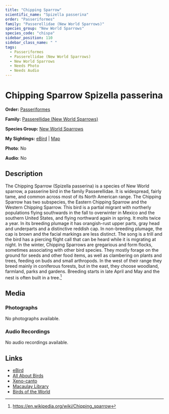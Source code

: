 ```yaml
---
title: "Chipping Sparrow"
scientific_name: "Spizella passerina"
order: "Passeriformes"
family: "Passerellidae (New World Sparrows)"
species_group: "New World Sparrows"
species_code: "chispa"
sidebar_position: 110
sidebar_class_name: " "
tags: 
  - Passeriformes
  - Passerellidae (New World Sparrows)
  - New World Sparrows
  - Needs Photo
  - Needs Audio
---
```


# Chipping Sparrow <span className='sci_name'>Spizella passerina</span>

**Order:** [Passeriformes](/tags/passeriformes)

**Family:** [Passerellidae (New World Sparrows)](/tags/passerellidae-new-world-sparrows)

**Species Group:** [New World Sparrows](/tags/new-world-sparrows)

**My Sightings:** [eBird](https://ebird.org/lifelist?r=world&time=life&spp=chispa) | [Map](/map?species_code=chispa)

**Photo**: No 

**Audio**: No

## Description
The Chipping Sparrow (Spizella passerina) is a species of New World sparrow, a passerine bird in the family Passerellidae. It is widespread, fairly tame, and common across most of its North American range.
The Chipping Sparrow has two subspecies, the Eastern Chipping Sparrow and the Western Chipping Sparrow. This bird is a partial migrant with northerly populations flying southwards in the fall to overwinter in Mexico and the southern United States, and flying northward again in spring.
It molts twice a year. In its breeding plumage it has orangish-rust upper parts, gray head and underparts and a distinctive reddish cap. In non-breeding plumage, the cap is brown and the facial markings are less distinct. The song is a trill and the bird has a piercing flight call that can be heard while it is migrating at night.
In the winter, Chipping Sparrows are gregarious and form flocks, sometimes associating with other bird species. They mostly forage on the ground for seeds and other food items, as well as clambering on plants and trees, feeding on buds and small arthropods. In the west of their range they breed mainly in coniferous forests, but in the east, they choose woodland, farmland, parks and gardens. Breeding starts in late April and May and the nest is often built in a tree.[^1]

[^1]: https://en.wikipedia.org/wiki/Chipping_sparrow

## Media
### Photographs
No photographs available.

### Audio Recordings
No audio recordings available.

## Links
* [eBird](https://ebird.org/species/chispa) 
* [All About Birds](https://www.allaboutbirds.org/guide/chispa) 
* [Xeno-canto](https://www.xeno-canto.org/species/spizella-passerina) 
* [Macaulay Library](https://search.macaulaylibrary.org/catalog?taxonCode=chispa&sort=rating_rank_desc)
* [Birds of the World](https://birdsoftheworld.org/bow/species/chispa)
